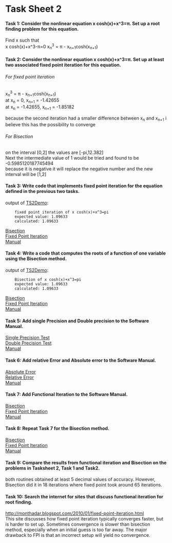 ﻿# Task Sheet 2
#### Task 1: Consider the nonlinear equation x cosh(x)+x^3=π. Set up a root finding problem for this equation.  
Find x such that  
x cosh(x)+x^3-π=0
x<sub>n</sub><sup>3</sup> = π - x<sub>n+1</sub>cosh(x<sub>n+1</sub>)
#### Task 2: Consider the nonlinear equation x cosh(x)+x^3=π. Set up at least two associated fixed point iteration for this equation.  
###### For fixed point iteration  
x<sub>n</sub><sup>3</sup> = π - x<sub>n+1</sub>cosh(x<sub>n+1</sub>)  
at x<sub>n</sub> = 0, x<sub>n+1</sub> = -1.42655  
at x<sub>n</sub> = -1.42655, x<sub>n+1</sub> = -1.85182  

because the second iteration had a smaller difference between x<sub>n</sub> and x<sub>n+1</sub> i believe this has the possibility to converge  

###### For Bisection
on the interval \[0,2\] the values are \[-pi,12.382\]  
Next the intermediate value of 1 would be tried and found to be -0.5985120187745494  
because it is negative it will replace the negative number and the new interval will be \[1,2\]  
#### Task 3: Write code that implements fixed point iteration for the equation defined in the previous two tasks.  
output of [TS2Demo](https://gftbs.github.io/src/TS2Demo.cpp):  

        fixed point iteration of x cosh(x)+x^3=pi
        expected value: 1.09633
        calculated: 1.09633

[Bisection](https://gftbs.github.io/Software_Manual/procedures/bisectionRoot)  
[Fixed Point Iteration](https://gftbs.github.io/Software_Manual/procedures/fixedPointIteration)  
[Manual](https://gftbs.github.io/Software_Manual/toc)  

#### Task 4: Write a code that computes the roots of a function of one variable using the Bisection method.  
output of [TS2Demo](https://gftbs.github.io/src/TS2Demo.cpp):  

        Bisection of x cosh(x)+x^3=pi
        expected value: 1.09633
        calculated: 1.09633

[Bisection](https://gftbs.github.io/Software_Manual/procedures/bisectionRoot)  
[Fixed Point Iteration](https://gftbs.github.io/Software_Manual/procedures/fixedPointIteration)  
[Manual](https://gftbs.github.io/Software_Manual/toc)  

#### Task 5: Add single Precision and Double precision to the Software Manual.  
[Single Precision Test](https://gftbs.github.io/Software_Manual/procedures/singlePrecision)    
[Double Precision Test](https://gftbs.github.io/Software_Manual/procedures/doublePrecision)  
[Manual](https://gftbs.github.io/Software_Manual/toc)  

#### Task 6: Add relative Error and Absolute error to the Software Manual.  
[Absolute Error](https://gftbs.github.io/Software_Manual/procedures/absoluteError)    
[Relative Error](https://gftbs.github.io/Software_Manual/procedures/relError)    
[Manual](https://gftbs.github.io/Software_Manual/toc)   

#### Task 7: Add Functional Iteration to the Software Manual.  

[Bisection](https://gftbs.github.io/Software_Manual/procedures/bisectionRoot)  
[Fixed Point Iteration](https://gftbs.github.io/Software_Manual/procedures/fixedPointIteration)  
[Manual](https://gftbs.github.io/Software_Manual/toc)  

#### Task 8: Repeat Task 7 for the Bisection method.  

[Bisection](https://gftbs.github.io/Software_Manual/procedures/bisectionRoot)  
[Fixed Point Iteration](https://gftbs.github.io/Software_Manual/procedures/fixedPointIteration)  
[Manual](https://gftbs.github.io/Software_Manual/toc)  

#### Task 9: Compare the results from functional iteration and Bisection on the problems in Tasksheet 2, Task 1 and Task2.  
both routines obtained at least 5 decimal values of accuracy. However, Bisection did it in 18 iterations where fixed point took around 65 iterations.
#### Task 10: Search the internet for sites that discuss functional iteration for root finding.  
http://monthadar.blogspot.com/2010/01/fixed-point-iteration.html  
This site discusses how fixed point iteration typically converges faster, but is harder to set up. Sometimes convergence is slower than bisection method, especially when an initial guess is too far away. The major drawback to FPI is that an incorrect setup will yield no convergence.  

